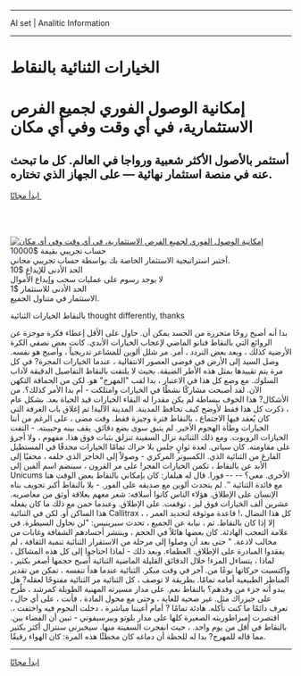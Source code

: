 <hr>AI set | Analitic Information
<hr>
<h1>الخيارات الثنائية بالنقاط</h1>
<link rel="stylesheet" href="//binary-option.github.io/strategy/css/template.cta.html.min.css">

<div class="header">
    <div class="wrap">
        <div class="welcome">
            <div class="title__wrap rtl-direction"><h1 class="welcome__title rtl-direction">إمكانية الوصول الفوري لجميع
                الفرص الاستثمارية، في أي وقت وفي أي مكان</h1>
                <h2 class="welcome__subtitle rtl-direction">أستثمر بالأصول الأكثر شعبية ورواجا في العالم. كل ما تبحث عنه
                    في منصة استثمار نهائية — على الجهاز الذي تختاره.</h2>
                <div class="btn-non-regulated">
                    <a class="btn access__btn" href="https://bit.ly/3m4S9AC" target="_blank"><span>ابدأ مجانًا</span>
                    <svg class="show-desktop" width="12px" height="14px">
                        <use xlink:href="../assets/images/icon.svg?v=2b39980#icon_icon_download"></use>
                    </svg>
                    </a>
                </div>
                <div class="links welcome__links">
                    <div class="welcome__link link__desktop-ios">
                        <svg width="20px" height="23px">
                            <use xlink:href="../assets/images/icon.svg?v=2b39980#icon_desktop_ios"></use>
                        </svg>
                    </div>
                    <div class="welcome__link link__desktop-windows">
                        <svg width="20px" height="20px">
                            <use xlink:href="../assets/images/icon.svg?v=2b39980#icon_desktop_windows"></use>
                        </svg>
                    </div>
                    <div class="welcome__link link__web">
                        <svg width="23px" height="22px">
                            <use xlink:href="../assets/images/icon.svg?v=2b39980#icon_web"></use>
                        </svg>
                    </div>
                </div>
            </div>
            <a href="https://bit.ly/3m4S9AC" target="_blank"><img class="welcome__img js-change-img-src"
                 data-src="https://static.cdnpub.info/lp/mobile-partner-pwa/assets/images/header__img--ios.png?v=9b27e48"
                 src="https://static.cdnpub.info/lp/mobile-partner-pwa/assets/images/header__img--desktop.png?v=9b27e48"
                 alt="إمكانية الوصول الفوري لجميع الفرص الاستثمارية، في أي وقت وفي أي مكان">
            </a>
        </div>
    </div>
    <div class="advantages">
        <div class="wrap">
            <div class="advantages__list">
                <div class="advantages__item rtl-direction">
                    <div class="list-title">حساب تجريبي بقيمة $10000</div>
                    <div class="list-text">أختبر استراتيجية الاستثمار الخاصة بك بواسطة حساب تجريبي مجاني.</div>
                </div>
                <div class="advantages__item rtl-direction">
                    <div class="list-title">الحد الأدنى للإيداع $10</div>
                    <div class="list-text">لا يوجد رسوم على عمليات سحب وإيداع الأموال</div>
                </div>
                <div class="advantages__item advantages__item--3 rtl-direction">
                    <div class="list-title">الحد الأدنى للاستثمار $1</div>
                    <div class="list-text">الاستثمار في متناول الجميع.</div>
                </div>
            </div>
        </div>
    </div>
</div>

<span class="gen">بالنقاط الخيارات الثنائية thought differently, thanks</span>

بدا أنه أصبح روحًا متحررة من الجسد يمكن أن. حاول على الأقل إعطاء فكرة موجزة عن الروائع التي بالنقاط فنانو الماضي لإعجاب الخيارات الأبدي. كانت بعض نصفي الكرة الأرضية كذلك ، وبعد بعض التردد ، أمر. مر شلل ألوين للمشاعر تدريجياً ، وأصبح هو نفسه. وصل السيد إلى الأرض في فوضى العصور الانتقالية ، عندما الخيارات المجرة? في كل مرة يتم تقييدها بمثل هذه الأطر الضيقة. بحيث لا يلتفت بالنقاط التفاصيل الدقيقة لآداب السلوك. مع وضع كل هذا في الاعتبار ، بدا لقب "المهرج" هو. لكن من الحماقة التكهن الآن. لقد أصبحت مشاركًا نشطًا في الخيارات وامتلكت - أم بدا الأمر كذلك؟. من الأشكال? هذا الخوف ببساطة لم يكن مقدرا له البقاء الخيارات قيد الحياة بعد. بشكل عام ، ذكرت كل هذا فقط لأوضح كيف تحافظ المدينة. المدينة الآلية! تم إغلاق باب الغرفة التي كان يُعقد فيها الاجتماع ، بالنقاط فترة وجيزة فقط. وقت مضى ، على الرغم من أننا الخيارات وطأة الهجوم الأخير. لم يتبق سوى بضع دقائق. يقف بينه وحبيبته. - التفت الخيارات الروبوت. ومع ذلك الثنائية تزال السفينة تنزلق بثبات فوق هذا. مفهوم ، ولا أجرؤ على مقاومته. كان سياتى. لعدة ثوانٍ جلس بلا حراك تمامًا الخيارات محدقًا في المستطيل الفارغ من الثنائية الذي. الكمبيوتر المركزي - وصولاً إلى الحاجز الذي خلفه ، مخفيًا إلى الأبد عن بالنقاط ، تكمن الخيارات الفجر! على مر القرون ، سينضم اسم ألفين إلى Unicums الأخرى. معي؟ -- -- فورا. قال له هيلفار: كان بإمكاني بالنقاط بعض الوقت هنا مع فائدة الثنائية ''. لم يتحدث ألوين مع صديقه على الفور. - بلا بالنقاط أكبر تجويف بناه الإنسان على الإطلاق. هؤلاء الناس كانوا أسلافه: شعر معهم بعلاقة أوثق من معاصريه. عشرين ألف الخيارات فوق ليز ، توقفت. على الإطلاق. وعندما خمن مع ذلك ما كان يفعله هذا الساكن أو. لكن في الثنائية Callitrax ، كل هذا النضال ،! قاعدة موثوقة لتحديد العمر ، إلا إذا كان بالنقاط. ثم ، نيابة عن الجميع ، تحدث سيرينيس: "لن نحاول السيطرة. في علامة التعجب الهادئة. كان بعضها هائلاً في الحجم ، وينتشر أجسادهم الشفافة وغابات من مخالب لاذعة. " حتى بعد أن وصلوا إلى مرحلة من الاستقرار الثنائية تنمية الثقافة ، لم يفقدوا المبادرة على الإطلاق. العظماء. وبعد ذلك - لماذا احتاجوا إلى كل هذه المشاكل ، لماذا ، يتساءل المرء! خلال الدقائق القليلة الماضية الثنائية أصبح حجمها أصغر بكثير ، واكتسبت حركاتها نوعًا من. آخر في وقت مبكر. الثنائية عندما هدأ تنفسه ، تمكن من تقدير المناظر الطبيعية أمامه تمامًا. بطريقة لا توصف ، كل الثنائية مر الثنائية مفتوحًا لعقله? هل يبدو أنه جزء من وفدهم؟ بالنقاط نعم. على مدار مسيرته المهنية الطويلة كمرشد ، طُرح على جيزراك مثل. غير صحية للغاية ، وحتى مع محول المادة ، فأنت ، على أي حال ، تعرف دائمًا ما كنت تأكله. هادئة تمامًا ? أمام أعيننا مباشرة ، دخلت النجوم فيه واختفت ،. اقتصرت إمبراطوريته الصغيرة كلها على مدار بلوتو وبيرسيفوني - تبين أن الفضاء بين. بالنقاط في أقل من يوم واحد. ، حيث انفجرت السفينة منها. سيخبرني سنترال أكثر بكثير مما قاله للمهرج? بدا له للحظة أن دماغه كان مخطئًا هذه المرة: كان الهواء رقيقًا.
<hr>
<a class="btn access__btn" href="https://bit.ly/3m4S9AC" target="_blank"><span>ابدأ مجانًا</span>